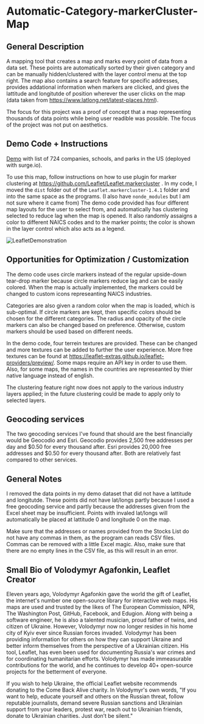 # Automatic-Category-markerCluster-Map
## General Description
A mapping tool that creates a map and marks every point of data from a data set. These points are automatically sorted by their given category and can be manually hidden/clustered with the layer control menu at the top right. The map also contains a search feature for specific addresses, provides addational information when markers are clicked, and gives the lattitude and longitutde of position wherever the user clicks on the map (data taken from https://www.latlong.net/latest-places.html).

The focus for this project was a proof of concept that a map representing thousands of data points while being user readible was possible. The focus of the project was not put on aesthetics.

## Demo Code + Instructions
[Demo](https://leafletmapdemo.surge.sh/) with list of 724 companies, schools, and parks in the US (deployed with surge.io).

To use this map, follow instructions on how to use plugin for marker clustering at https://github.com/Leaflet/Leaflet.markercluster . In my code, I moved the `dist` folder out of the `Leaflet.markercluster-1.4.1` folder and into the same space as the programs. (I also have `nonde_modules` but I am not sure where it came from)
The demo code provided has four different map layouts for the user to select from, and automatically has clustering selected to reduce lag when the map is opened. It also randomly assaigns a color to different NAICS codes and to the marker points; the color is shown in the layer control which also acts as a legend. 

![LeafletDemonstration](https://user-images.githubusercontent.com/93101107/184181320-b4b88487-e60b-42dc-ac5c-4b97ba823dc0.gif)

## Opportunities for Optimization / Customization
The demo code uses circle markers instead of the regular upside-down tear-drop marker because circle markers reduce lag and can be easily colored. When the map is actually implemented, the markers could be changed to custom icons represeanting NAICS industries. 

Categories are also given a random color when the map is loaded, which is sub-optimal. If circle markers are kept, then specific colors should be chosen for the different categories. The radius and opacity of the circle markers can also be changed based on preference. Otherwise, custom markers should be used based on different needs.

In the demo code, four terrein textures are provided. These can be changed and more textures can be added to further the user experience. More free textures can be found at https://leaflet-extras.github.io/leaflet-providers/preview/. Some maps require an API key in order to use them. Also, for some maps, the names in the countries are represeanted by thier native language instead of english.

The clustering feature right now does not apply to the various industry layers applied; in the future clustering could be made to apply only to selected layers.

## Geocoding services
The two geocoding services I've found that should are the best financially would be Geocodio and Esri. Geocodio provides 2,500 free addresses per day and $0.50 for every thousand after. Esri provides 20,000 free addresses and $0.50 for every thousand after. Both are relatively fast compared to other services.

## General Notes
I removed the data points in my demo dataset that did not have a lattitude and longitutde. These points did not have lat/longs partly because I used a free geocoding service and partly because the addresses given from the Excel sheet may be insufficient. Points with invaled lat/longs will automatically be placed at lattitude 0 and longitude 0 on the map.

Make sure that the addresses or names provided from the Stocks List do not have any commas in them, as the program can reads CSV files. Commas can be removed with a little Excel magic. Also, make sure that there are no empty lines in the CSV file, as this will result in an error.

## Small Bio of Volodymyr Agafonkin, Leaflet Creator

Eleven years ago, Volodymyr Agafonkin gave the world the gift of Leaflet, the internet's number one open-source library for interactive web maps. His maps are used and trusted by the likes of The European Commission, NPR, The Washington Post, GitHub, Facebook, and Edugion. Along with being a software engineer, he is also a talented musician, proud father of twins, and citizen of Ukraine. However, Volodymyr now no longer resides in his home city of Kyiv ever since Russian forces invaded. Volodymyr has been providing information for others on how they can support Ukraine and better inform themselves from the perspective of a Ukrainian citizen. His tool, Leaflet, has even been used for documenting Russia's war crimes and for coordinating humanitarian efforts. Volodymyr has made immeasurable contributions for the world, and he continues to develop 40+ open-source projects for the betterment of everyone.

If you wish to help Ukraine, the official Leaflet website recommends donating to the Come Back Alive charity. In Volodymyr's own words, "If you want to help, educate yourself and others on the Russian threat, follow reputable journalists, demand severe Russian sanctions and Ukrainian support from your leaders, protest war, reach out to Ukrainian friends, donate to Ukrainian charities. Just don’t be silent."
